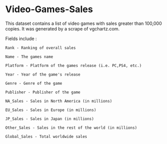 # Video-Games-Sales

This dataset contains a list of video games with sales greater than 100,000 copies. It was generated by a scrape of vgchartz.com.

Fields include :

    Rank - Ranking of overall sales

    Name - The games name

    Platform - Platform of the games release (i.e. PC,PS4, etc.)

    Year - Year of the game's release

    Genre - Genre of the game

    Publisher - Publisher of the game

    NA_Sales - Sales in North America (in millions)

    EU_Sales - Sales in Europe (in millions)

    JP_Sales - Sales in Japan (in millions)

    Other_Sales - Sales in the rest of the world (in millions)

    Global_Sales - Total worldwide sales

  
